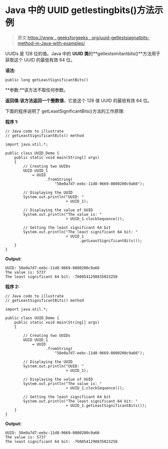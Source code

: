 # Java 中的 UUID getlestingbits()方法示例

> 原文:[https://www . geeksforgeeks . org/uuid-getlestsiagnatbits-method-in-Java-with-examples/](https://www.geeksforgeeks.org/uuid-getleastsignificantbits-method-in-java-with-examples/)

UUIDs 是 128 位的值。Java 中的 **UUID 类**的**getlestsimitantbits()**方法用于获取这个 UUID 的最低有效 64 位。

**语法:**

```
public long getLeastSignificantBits()
```

**参数:**该方法不取任何参数。

**返回值:**该方法返回一个**整数值**，它是这个 128 值 UUID 的最低有效 64 位。

下面的程序说明了 getLeastSignificantBits()方法的工作原理:

**程序 1:**

```
// Java code to illustrate
// getLeastSignificantBits() method

import java.util.*;

public class UUID_Demo {
    public static void main(String[] args)
    {
        // Creating two UUIDs
        UUID UUID_1
            = UUID
                  .fromString(
                      "58e0a7d7-eebc-11d8-9669-0800200c9a66");

        // Displaying the UUID
        System.out.println("UUID: "
                           + UUID_1);

        // Displaying the value of UUID
        System.out.println("The value is: "
                           + UUID_1.clockSequence());

        // Getting the least significant 64 bit
        System.out.println("The least significant 64 bit: "
                           + UUID_1
                                 .getLeastSignificantBits());
    }
}
```

**Output:**

```
UUID: 58e0a7d7-eebc-11d8-9669-0800200c9a66
The value is: 5737
The least significant 64 bit: -7608541298835023258

```

**程序 2:**

```
// Java code to illustrate
// getLeastSignificantBits() method

import java.util.*;

public class UUID_Demo {
    public static void main(String[] args)
    {

        // Creating two UUIDs
        UUID UUID_1
            = UUID
                  .fromString(
                      "58e0a7d7-eebc-11d8-9669-0800200c9a66");

        // Displaying the UUID
        System.out.println("UUID: "
                           + UUID_1);

        // Displaying the value of UUID
        System.out.println("The value is: "
                           + UUID_1.clockSequence());

        // Getting the least significant 64 bit
        System.out.println("The least significant 64 bit: "
                           + UUID_1.getLeastSignificantBits());
    }
}
```

**Output:**

```
UUID: 58e0a7d7-eebc-11d8-9669-0800200c9a66
The value is: 5737
The least significant 64 bit: -7608541298835023258

```